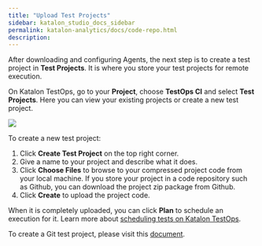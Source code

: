 ```yaml
---
title: "Upload Test Projects" 
sidebar: katalon_studio_docs_sidebar
permalink: katalon-analytics/docs/code-repo.html 
description: 
---
```

After downloading and configuring Agents, the next step is to create a test project in **Test Projects**. It is where you store your test projects for remote execution.

On Katalon TestOps, go to your **Project**, choose **TestOps CI** and select **Test Projects**. Here you can view your existing projects or create a new test project.

![](https://github.com/katalon-studio/docs-images/raw/master/katalon-analytics/docs/code-repo/code-repo.png)

To create a new test project:

1. Click **Create Test Project** on the top right corner.
2. Give a name to your project and describe what it does.
3. Click **Choose Files** to browse to your compressed project code from your local machine. If you store your project in a code repository such as Github, you can download the project zip package from Github.
4. Click **Create** to upload the project code.

When it is completely uploaded, you can click **Plan** to schedule an execution for it. Learn more about [scheduling tests on Katalon TestOps](https://docs.katalon.com/katalon-analytics/docs/kt-scheduler.html).

To create a Git test project, please visit this [document](https://docs.katalon.com/katalon-analytics/docs/git-test-project.html).
